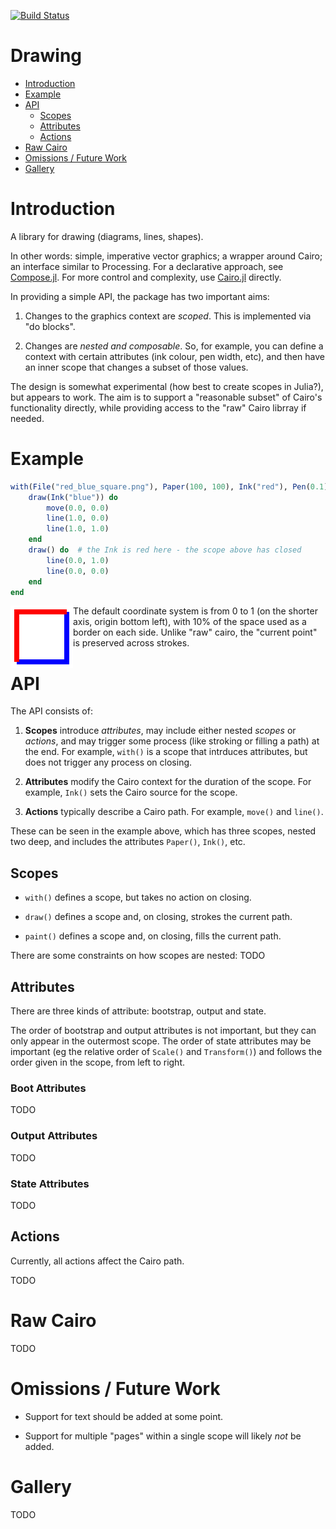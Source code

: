 [![Build Status](https://travis-ci.org/andrewcooke/Drawing.jl.svg?branch=master)](https://travis-ci.org/andrewcooke/Drawing.jl)

# Drawing

* [Introduction](#introduction)
* [Example](#example)
* [API](#api)
  * [Scopes](#scopes)
  * [Attributes](#attributes)
  * [Actions](#actions)
* [Raw Cairo](#raw-cairo)
* [Omissions / Future Work](#omissions--future-work)
* [Gallery](#gallery)

# Introduction

A library for drawing (diagrams, lines, shapes).

In other words: simple, imperative vector graphics; a wrapper around Cairo;
an interface similar to Processing.  For a declarative approach, see
[Compose.jl](https://github.com/dcjones/Compose.jl).  For more control and
complexity, use [Cairo.jl](https://github.com/JuliaLang/Cairo.jl) directly.

In providing a simple API, the package has two important aims:

1. Changes to the graphics context are *scoped*.  This is implemented via "do
   blocks".

2. Changes are *nested and composable*.  So, for example, you can define a
   context with certain attributes (ink colour, pen width, etc), and then have
   an inner scope that changes a subset of those values.

The design is somewhat experimental (how best to create scopes in Julia?), but
appears to work.  The aim is to support a "reasonable subset" of Cairo's
functionality directly, while providing access to the "raw" Cairo librray if
needed.

# Example

```julia
with(File("red_blue_square.png"), Paper(100, 100), Ink("red"), Pen(0.1)) do
    draw(Ink("blue")) do
        move(0.0, 0.0)
        line(1.0, 0.0)
        line(1.0, 1.0)
    end
	draw() do  # the Ink is red here - the scope above has closed
		line(0.0, 1.0)
        line(0.0, 0.0)
	end
end
```

<img align="left" src="test/target/red_blue_square.png"/>

The default coordinate system is from 0 to 1 (on the shorter axis, origin
bottom left), with 10% of the space used as a border on each side.  Unlike
"raw" cairo, the "current point" is preserved across strokes.

# API

The API consists of:

1. **Scopes** introduce *attributes*, may include either nested *scopes* or
   *actions*, and may trigger some process (like stroking or filling a path)
   at the end.  For example, `with()` is a scope that intrduces attributes,
   but does not trigger any process on closing.

2. **Attributes** modify the Cairo context for the duration of the scope.  For
   example, `Ink()` sets the Cairo source for the scope.

3. **Actions** typically describe a Cairo path.  For example, `move()` and
   `line()`.

These can be seen in the example above, which has three scopes, nested two
deep, and includes the attributes `Paper()`, `Ink()`, etc.

## Scopes

* `with()` defines a scope, but takes no action on closing.

* `draw()` defines a scope and, on closing, strokes the current path.

* `paint()` defines a scope and, on closing, fills the current path.

There are some constraints on how scopes are nested: TODO

## Attributes

There are three kinds of attribute: bootstrap, output and state.

The order of bootstrap and output attributes is not important, but they can
only appear in the outermost scope.  The order of state attributes may be
important (eg the relative order of `Scale()` and `Transform()`) and follows
the order given in the scope, from left to right.

### Boot Attributes

TODO

### Output Attributes

TODO

### State Attributes

TODO

## Actions

Currently, all actions affect the Cairo path.

TODO

# Raw Cairo

TODO

# Omissions / Future Work

* Support for text should be added at some point.

* Support for multiple "pages" within a single scope will likely *not* be
  added.

# Gallery

TODO
